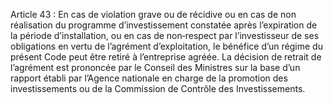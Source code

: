 Article 43 : En cas de violation grave ou de récidive ou en cas de non réalisation du programme d’investissement constatée après l’expiration de la période d’installation, ou en cas de non‐respect par l’investisseur de ses obligations en vertu de l’agrément d’exploitation, le bénéfice d’un régime du présent Code peut être retiré à l’entreprise agréée. La décision de retrait de l’agrément est prononcée par le Conseil des Ministres sur la base d’un rapport établi par l’Agence nationale en charge de la promotion des investissements ou de la Commission de Contrôle des Investissements.